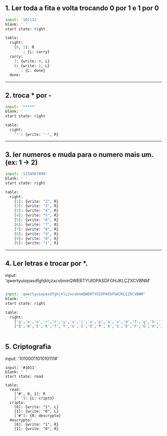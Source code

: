 ## 1. Ler toda a fita e volta trocando 0 por 1 e 1 por 0
```python
input: '101111'
blank: ' '
start state: right

table:
  right:
    [0, 1]: R
    ' ' : {L: carry}  
  carry:
    1: {write: 0, L}
    0: {write: 1, L}
    ' ': {L: done}
  done:

  ```

---

## 2. troca * por -

```python
input: '*****'
blank: ' '
start state: right

table:
  right:
    "*": {write: "-", R}

```

---

## 3. ler numeros e muda para o numero mais um. (ex: 1 -> 2)

```python
input: '1234567890'
blank: ' '
start state: right

table:
  right:
    [1]: {write: "2", R}
    [2]: {write: "3", R}
    [3]: {write: "4", R}
    [4]: {write: "5", R}
    [5]: {write: "6", R}
    [6]: {write: "7", R}
    [7]: {write: "8", R}
    [8]: {write: "9", R}
    [9]: {write: "0", R}
    [0]: {write: "1", R}

  ```

---

## 4. Ler letras e trocar por *.
input: 'qwertyuiopasdfghjklçzxcvbnmQWERTYUIOPASDFGHJKLÇZXCVBNM'

```python

input: 'qwertyuiopasdfghjklçzxcvbnmQWERTYUIOPASDFGHJKLÇZXCVBNM'
blank: ' '
start state: right

table:
  right:
    ['q','w','e','r','t','y','u','i','o','p','a','s','d','f','g','h','j','k','l','ç','z','x','c','v','b','n','m']: {write: "*", R}
    ['Q','W','E','R','T','Y','U','I','O','P','A','S','D','F','G','H','J','K','L','Ç','Z','X','C','V','B','N','M']: {write: "*", R}
    
```
## 5. Criptografia
input: '1010001101010111#'

```pythin
input: '#1011'
blank: ' '
start state: read

table:
  read:
    ['#', 0, 1]: R
    [' ']: {L: cripto}
  cripto:
    [0]: {write: "1", L}
    [1]: {write: "0", L}
    ['#']: {R: descrypto}
  descrypto:
    [0]: {write: "1", R}
    [1]: {write: "0", R}
```